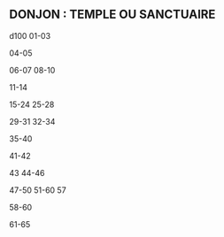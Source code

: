 ## DONJON : TEMPLE OU SANCTUAIRE


d100
01-03

04-05

06-07
08-10

11-14

15-24
25-28

29-31
32-34

35-40

41-42

43
44-46

47-50
51-60
57

58-60

61-65
